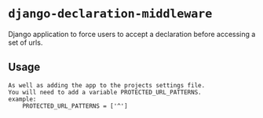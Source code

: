 # `django-declaration-middleware`

Django application to force users to accept a declaration before accessing a set of urls.

## Usage

    As well as adding the app to the projects settings file.
    You will need to add a variable PROTECTED_URL_PATTERNS.
    example:
        PROTECTED_URL_PATTERNS = ['^']
    

